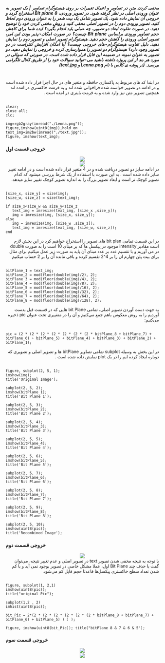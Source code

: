 <div dir="rtl" align="justify">
<h5>مخفی کردن متن در تصاویر و اعمال تغییرات بر روی هیستوگرام تصاویر | یک تصویر به عنوان ورودی اصلی در نظر گرفته شود. در تصویر ورودی، 8 Bit plane استخراج گردد و خروجی آن نمایش داده شود. یک تصویر شامل یک بیت شعر را به عنوان ورودی دوم لحاظ کنید. تصویر ورودی دوم را در تصویر اصلی مخفی کنید و روش مخفی کردن خود را توضیح دهید. در صورت تفاوت ابعاد دو تصویر، چه عملی باید انجام بگیرد؟ ایده شما برای کاهش حجم تصاویر ورودی براساس Bit plane چیست؟ در صورت امکان¬پذیر بودن این امر، تصویر اصلی ورودی را کاهش حجم دهید. هیستوگرام تصویر اصلی و تصویر دوم را نمایش دهید. دلیل تفاوت هیستوگرام¬های خروجی چیست؟ آیا امکان افزایش کنتراست در دو تصویر وجود دارد؟ هیستوگرام دو تصویر را هموارسازی کرده و خروجی را نمایش دهید. دو تصویر به عنوان نمونه در ضمیمه این فایل قرار داده شده است. در صورتی که سوالی در مورد هر بند از این پروژه داشته باشید می¬توانید سوالات خود را از طریق کانال تلگرامی بپرسید. (در پوشه ی کلاس با نام Lenna.png و text.jpg)</h5><br/>
</div>
<div dir="rtl">
 در ابتدا کد های مربوط به پاکسازی حافظه و متغیر های در حال اجرا قرار داده شده است و در ادامه دو تصویر خواسته شده فراخوانی شده اند و به فرمت خاکستری در امده اند همچنین تصویر متن نیز وارد شده و به فرمت باینری در امده است . 
 </div> <br/>
 
 ```
 clear;
close all;
clc;

img=rgb2gray(imread("./Lenna.png"));
figure,imshow(uint8(img)),hold on
text_img=im2bw(imread("./text.jpg"));
figure, imshow(text_img);

```
<h3>خروجی قسمت اول </h3>
 
 <div align="center">
 <img src="output1.jpg">
 </div>
 
  <div align="center">
 <img src="output2.jpg">
 </div>
 
<div dir="rtl">
 در ادامه سایز دو تصویر دریافت شده و در 4 متغیر قرار داده شده است و در ادامه تغییر سایز داده شده است . به این صورت با استفاده از یک شرط بررسی میشود که کدام تصویر کوچک تر است و ابعاد تصویر بزرگ را به اندازه تصویر کوچک تغییر سایز میدهد.
 </div><br/>
 
 ```
 [size_x, size_y] = size(img);
[size_w, size_z] = size(text_img);

if size_x<size_w && size_y<size_z
    text_img = imresize(text_img, [size_x ,size_y]);
    img = imresize(img, [size_x, size_y]);
else
    img = imresize(img, [size_w ,size_z]);
    text_img = imresize(text_img, [size_w, size_z]);
 end
 ```
 
 <div dir="rtl">
 در  این قسمت تمامی bit plan های تصویر را استخراج خواهیم کرد در این بخش لازم است مقادیر intensity موجود در پیکسل ها که بر مینای 10 است را به صورت double در می آوریم و با تقسیم عدد بر عدد مبنای آن پایه به صورت زیر عمل میکنیم برای مثال برای بیت پلن چهارم ان را بر 4^2 تقسیم کرده و باقی مانده آن را بر 2 حساب میکنیم   
 </div><br/>
 
 ```
 bitPlane_1 = text_img;
bitPlane_2 = mod(floor(double(img)/2), 2);
bitPlane_3 = mod(floor(double(img)/4), 2);
bitPlane_4 = mod(floor(double(img)/8), 2);
bitPlane_5 = mod(floor(double(img)/16), 2);
bitPlane_6 = mod(floor(double(img)/32), 2);
bitPlane_7 = mod(floor(double(img)/64), 2);
bitPlane_8 = mod(floor(double(img)/128), 2);
```
  
<div dir="rtl">
به جهت دست آوردن تصویر اصلی، تمامی bit Plane هایی که در قسمت قبل بدست آوردیم را به روش معکوس باهم جمع می‌کنیم و آن را در متغییری تحت عنوان pic ذخیره می‌کنیم:
</div><br/>

```
pic = (2 * (2 * (2 * (2 * (2 * (2 * (2 * bitPlane_8 + bitPlane_7) + bitPlane_6) + bitPlane_5) + bitPlane_4) + bitPlane_3) + bitPlane_2) + bitPlane_1);
```
<div dir="rtl">
 در این بخش به وسیله subplot تمامی تصاویر bitPlane ها و تصویر اصلی و تصویری که دوباره ایجاد کرده ایم  را در یک plot نمایش داده شده است .


</div><br/>

```
figure, subplot(2, 5, 1);
imshow(img);
title('Original Image');

subplot(2, 5, 2);
imshow(bitPlane_1);
title('Bit Plane 1');

subplot(2, 5, 3);
imshow(bitPlane_2);
title('Bit Plane 2');

subplot(2, 5, 4);
imshow(bitPlane_3);
title('Bit Plane 3');

subplot(2, 5, 5);
imshow(bitPlane_4);
title('Bit Plane 4');

subplot(2, 5, 6);
imshow(bitPlane_5);
title('Bit Plane 5');

subplot(2, 5, 7);
imshow(bitPlane_6);
title('Bit Plane 6');

subplot(2, 5, 8);
imshow(bitPlane_7);
title('Bit Plane 7');

subplot(2, 5, 9);
imshow(bitPlane_8);
title('Bit Plane 8');

subplot(2, 5, 10);
imshow(uint8(pic));
title('Recombined Image');
```

<h3>خروجی قسمت دوم </h3>
 
 <div align="center">
 <img src="output3.jpg">
 </div>
 
 <div dir="rtl">
 با توجه به نتیجه مخفی شدن تصویر text در تصویر اصلی و عدم تغییر نتیجه، می‌توان گفت با حذف چند Bit Plane اول، عملا مشکل خاصی در تصویر بوجود نمی آید و با کم شدن تعداد سطح خاکستری پیکسل‌ها قاعدتا حجم فایل کم می‌شود.
 </div><br/>
 
 ```
 figure, subplot(1, 2,1)
imshow(uint8(pic));
title("original Pic");

subplot(1,2 , 2)
imhist(uint8(pic));

bit_Pic = 2*(2 * (2 * (2 * (2 * (2 * (2 * bitPlane_8 + bitPlane_7) + bitPlane_6) + bitPlane_5) ) ) );

figure, imshow(uint8(bit_Pic)); title("bitPlane 8 & 7 & 6 & 5");
```

<h3>خروجی قسمت سوم </h3>
 <div align="center">
 <img src="output4.jpg">
 </div>
 
 <div align="center">
 <img src="output5.jpg">
 </div>
